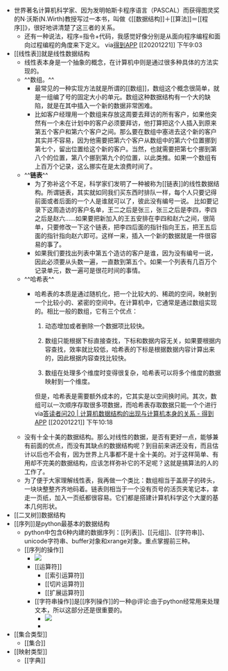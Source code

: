 - 世界著名计算机科学家、因为发明帕斯卡程序语言（PASCAL）而获得图灵奖的N∙沃斯(N.Wirth)教授写过一本书，叫做《[[数据结构]]＋[[算法]]＝[[程序]]》，很好地讲清楚了这三者的关系。
    - 还有一种说法，程序=指令+代码，我感觉好像分别是从面向程序编程和面向过程编程的角度来下定义。
      via[得到APP](https://www.dedao.cn/article/bqzNakylrn9WVaGrOX7DOop10vZwLG)
      [[20201221]] 下午9:03
- [[线性表]]就是线性数据结构
    - 线性表本身是一个抽象的概念，在计算机中则是通过很多种具体的方法实现的。
    - ^^数组。^^
        - 最常见的一种实现方法就是所谓的[[数组]]，数组这个概念很简单，就是一组编了号的固定大小的单元。数组这种数据结构有一个大的缺陷，就是在其中插入一个新的数据非常困难。
        - 比如客户经理用一个数组来存放这周要去拜访的所有客户，如果他突然有一个未在计划中的客户必须要拜访，他打算把这个人插入到原来第五个客户和第六个客户之间。那么要在数组中塞进去这个新的客户其实并不容易，因为他需要把第六个客户从数组中的第六个位置挪到第七个，留出位置给这个新的客户。当然，也就需要把第七个挪到第八个的位置，第八个挪到第九个的位置，以此类推。如果一个数组有上百万个记录，这么挪实在是太浪费时间了。
    - ^^**链表**^^
        - 为了弥补这个不足，科学家们发明了一种被称为[[链表]]的线性数据结构。所谓链表，其实就如同我们买东西时排队一样，每个人只要记得前面或者后面的一个人是谁就可以了，彼此没有编号一说。
          比如要记录下这周造访的客户名单，王二之后是张三，张三之后是李四，李四之后是赵六……如果要把新加入的王五安排在李四和赵六之间，很简单，只要修改一下这个链表，把李四后面的指针指向王五，把王五后面的指针指向赵六即可。这样一来，插入一个新的数据就是一件很容易的事了。
        - 如果我们要找出列表中第五个造访的客户是谁，因为没有编号一说，因此必须要从头数一遍，一直数到第五个。如果一个列表有几百万个记录单元，数一遍可是很花时间的事情。
    - ^^哈希表^^
        - 哈希表的本质是通过随机化，把一个比较大的、稀疏的空间，映射到一个比较小的、紧密的空间中。在计算机中，它通常是通过数组实现的。相比一般的数组，它有三个优点：
          
          1. 动态增加或者删除一个数据项比较快。
          
          2. 数组只能根据下标直接查找，下标和数据内容无关，如果要根据内容查找，效率就比较低，哈希表的下标是根据数据内容计算出来的，因此根据内容查找比较快。
          
          3. 数组在处理多个维度时变得很复杂，哈希表可以将多个维度的数据映射到一个维度。
          
          但是，哈希表是需要额外成本的，它其实是以空间换时间。其次，数组可以一次顺序存取很多项数据，而哈希表存取数据只能一个个进行
          via[答读者问20 | 计算机数据结构的出现与计算机本身的关系 - 得到APP](https://www.dedao.cn/article/6EBOqDNZ27YlVdR9rXm4bQ1odMAkgz)
          [[20201221]] 下午10:18
    - 没有十全十美的数据结构。那么对线性的数据，是否有更好一点，能够兼有前面的优点，而没有其缺点的数据结构呢？到目前来讲还没有，而且估计以后也不会有，因为世界上凡事都不是十全十美的。对于这样简单、有用却不完美的数据结构，应该怎样弥补它的不足呢？这就是搞算法的人的工作了。
    - 为了便于大家理解线性表，我再做一个类比：数组相当于盖房子的砖头，一块块整整齐齐地码着。链表则相当于一个没有页号的活页夹笔记本，拿走一页纸，加入一页纸都很容易。它们都是搭建计算机科学这个大厦的基本几何形状。
- [[二叉树]]数据结构
- [[序列]]是python最基本的数据结构
    - python中包含6种内建的数据序列：[[列表]]、[[元组]]、[[字符串]]、unicode字符串、buffer对象和xrange对象。重点掌握前三种。
    - [[序列的操作]]
        - ![](https://firebasestorage.googleapis.com/v0/b/firescript-577a2.appspot.com/o/imgs%2Fapp%2Fxinyiheng%2FCf3NwiBFKs.png?alt=media&token=deca98a5-2a55-46f6-8105-a2d779c6a5d5)
        - [[运算符]]
            - [[索引运算符]]
            - [[切片运算符]]
            - [[扩展运算符]]
        - [[字符串操作]]是[[序列操作]]的一种@评论:由于python经常用来处理文本，所以这部分还是很重要的。
            - ![](https://firebasestorage.googleapis.com/v0/b/firescript-577a2.appspot.com/o/imgs%2Fapp%2Fxinyiheng%2F_G4iL-U6yv.png?alt=media&token=2b797bfa-82ba-49f3-802e-bc4c93fe2ab7)
            - 
- [[集合类型]]
    - [[集合]]
- [[映射类型]]
    - [[字典]]
